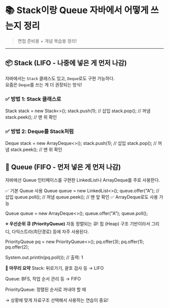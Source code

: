 # 📚 Stack이랑 Queue 자바에서 어떻게 쓰는지 정리

> 면접 준비용 + 개념 복습용 정리!

---

## 📦 Stack (LIFO - 나중에 넣은 게 먼저 나감)

자바에서는 `Stack` 클래스도 있고, `Deque`로도 구현 가능하다.  
요즘은 `Deque`를 쓰는 게 더 권장되는 방식!

### ✅ 방법 1: Stack 클래스로

Stack<Integer> stack = new Stack<>();
stack.push(1);     // 삽입
stack.pop();       // 꺼냄
stack.peek();      // 맨 위 확인

### ✅ 방법 2: Deque를 Stack처럼

Deque<Integer> stack = new ArrayDeque<>();
stack.push(1);     // 삽입
stack.pop();       // 꺼냄
stack.peek();      // 맨 위 확인

## 🚪 Queue (FIFO - 먼저 넣은 게 먼저 나감)
자바에선 Queue 인터페이스를 구현한 LinkedList나 ArrayDeque를 주로 사용한다.

✅ 기본 Queue 사용
Queue<String> queue = new LinkedList<>();
queue.offer("A");    // 삽입
queue.poll();        // 꺼냄
queue.peek();        // 맨 앞 확인
✅ ArrayDeque로도 사용 가능

Queue<String> queue = new ArrayDeque<>();
queue.offer("A");
queue.poll();

**⭐ 우선순위 큐 (PriorityQueue)**
자동 정렬되는 큐!
힙 (Heap) 구조 기반이라서 그리디, 다익스트라(최단경로) 등에 자주 사용된다.

PriorityQueue<Integer> pq = new PriorityQueue<>();
pq.offer(3);
pq.offer(1);
pq.offer(2);

System.out.println(pq.poll());  // 출력: 1


**🔁 마무리 요약**
Stack: 뒤로가기, 괄호 검사 등 → LIFO

Queue: BFS, 작업 순서 관리 등 → FIFO

PriorityQueue: 정렬된 순서로 꺼내야 할 때

→ 상황에 맞게 자료구조 선택해서 사용하는 연습이 중요!
